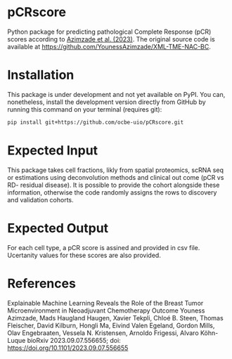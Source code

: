 # pCRscore

Python package for predicting pathological Complete Response (pCR) scores according to [Azimzade et al. (2023)](https://www.biorxiv.org/content/10.1101/2023.09.07.556655). The original source code is available at https://github.com/YounessAzimzade/XML-TME-NAC-BC.

# Installation

This package is under development and not yet available on PyPI. You can, nonetheless, install the development version directly from GitHub by running this command on your terminal (requires git):

```bash
pip install git+https://github.com/ocbe-uio/pCRscore.git
```

# Expected Input

This package takes cell fractions, likly from spatial proteomics, scRNA seq or estimations using deconvolution methods and clinical out come (pCR vs RD- residual disease). It is possible to provide the cohort alongside these information, otherwise the code randomly assigns the rows to discovery and validation cohorts. 

# Expected Output
For each cell type, a pCR score is assined and provided in csv file. Ucertanity values for these scores are also provided. 

# References

Explainable Machine Learning Reveals the Role of the Breast Tumor Microenvironment in Neoadjuvant Chemotherapy Outcome
Youness Azimzade, Mads Haugland Haugen, Xavier Tekpli, Chloé B. Steen, Thomas Fleischer, David Kilburn, Hongli Ma, Eivind Valen Egeland, Gordon Mills, Olav Engebraaten, Vessela N. Kristensen, Arnoldo Frigessi, Alvaro Köhn-Luque
bioRxiv 2023.09.07.556655; doi: https://doi.org/10.1101/2023.09.07.556655
